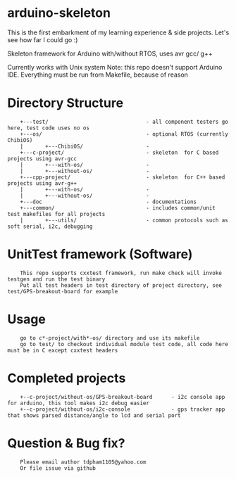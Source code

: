 # arduino-skeleton
This is the first embarkment of my learning experience & side projects. Let's see how far I could go :)

Skeleton framework for Arduino with/without RTOS, uses avr gcc/ g++

Currently works with Unix system
Note: this repo doesn't support Arduino IDE. Everything must be run from Makefile, because of reason

# Directory Structure
        +---test/                               - all component testers go here, test code uses no os
        +---os/                                 - optional RTOS (currently ChibiOS)
        |       +---ChibiOS/                    - 
        +---c-project/                          - skeleton  for C based projects using avr-gcc
        |       +---with-os/                    -
        |       +---without-os/                 -
        +---cpp-project/                        - skeleton  for C++ based projects using avr-g++
        |       +---with-os/                    -
        |       +---without-os/                 -
        +---doc                                 - documentations
        +---common/                             - includes common/unit test makefiles for all projects
        |       +---utils/                      - common protocols such as soft serial, i2c, debugging
	
# UnitTest framework (Software)
        This repo supports cxxtest framework, run make check will invoke testgen and run the test binary
        Put all test headers in test directory of project directory, see test/GPS-breakout-board for example

# Usage
        go to c*-project/with*-os/ directory and use its makefile
        go to test/ to checkout individual module test code, all code here must be in C except cxxtest headers

# Completed projects
        +--c-project/without-os/GPS-breakout-board      - i2c console app for arduino, this tool makes i2c debug easier
        +--c-project/without-os/i2c-console             - gps tracker app that shows parsed distance/angle to lcd and serial port 
	
# Question & Bug fix?
        Please email author tdpham1105@yahoo.com
        Or file issue via github

